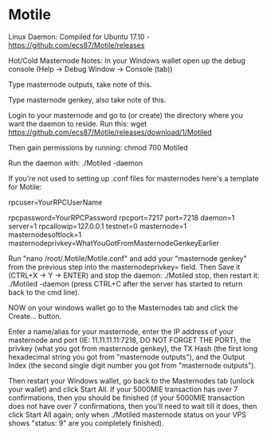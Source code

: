 # Motile

Linux Daemon: Compiled for Ubuntu 17.10 - https://github.com/ecs87/Motile/releases

Hot/Cold Masternode Notes:
  In your Windows wallet open up the debug console (Help -> Debug Window -> Console (tab))

  Type masternode outputs, take note of this.

  Type masternode genkey, also take note of this.

  Login to your masternode and go to (or create) the directory where you want the daemon to reside. Run this: wget https://github.com/ecs87/Motile/releases/download/1/Motiled
  
  Then gain permissions by running: chmod 700 Motiled
  
  Run the daemon with: ./Motiled -daemon
  
  If you're not used to setting up .conf files for masternodes here's a template for Motile:
  
  rpcuser=YourRPCUserName
  
  rpcpassword=YourRPCPassword
  rpcport=7217
  port=7218
  daemon=1
  server=1
  rpcallowip=127.0.0.1
  testnet=0
  masternode=1
  masternodesoftlock=1
  masternodeprivkey=WhatYouGotFromMasternodeGenkeyEarlier

  Run "nano /root/.Motile/Motile.conf" and add your "masternode genkey" from the previous step into the masternodeprivkey= field. Then Save it (CTRL+X -> Y -> ENTER) and stop the daemon: ./Motiled stop, then restart it: ./Motiled -daemon (press CTRL+C after the server has started to return back to the cmd line).

  NOW on your windows wallet go to the Masternodes tab and click the Create... button.

  Enter a name/alias for your masternode, enter the IP address of your masternode and port (IE: 11.11.11.11:7218, DO NOT FORGET THE PORT), the privkey (what you got from masternode genkey), the TX Hash (the first long hexadecimal string you got from "masternode outputs"), and the Output Index (the second single digit number you got from "masternode outputs").
  
  Then restart your Windows wallet, go back to the Masternodes tab (unlock your wallet) and click Start All. If your 5000MIE transaction has over 7 confirmations, then you should be finished (if your 5000MIE transaction does not have over 7 confirmations, then you'll need to wait till it does, then click Start All again; only when ./Motiled masternode status on your VPS shows "status: 9" are you completely finished).
